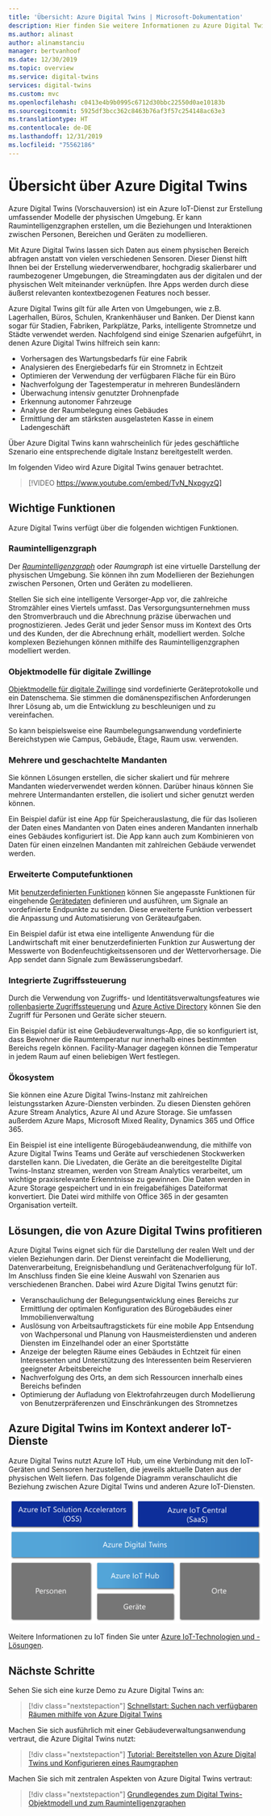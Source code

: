 ```yaml
---
title: 'Übersicht: Azure Digital Twins | Microsoft-Dokumentation'
description: Hier finden Sie weitere Informationen zu Azure Digital Twins – einer Azure IoT-Lösung für Raumintelligenz.
ms.author: alinast
author: alinamstanciu
manager: bertvanhoof
ms.date: 12/30/2019
ms.topic: overview
ms.service: digital-twins
services: digital-twins
ms.custom: mvc
ms.openlocfilehash: c0413e4b9b0995c6712d30bbc22550d0ae10183b
ms.sourcegitcommit: 5925df3bcc362c8463b76af3f57c254148ac63e3
ms.translationtype: HT
ms.contentlocale: de-DE
ms.lasthandoff: 12/31/2019
ms.locfileid: "75562186"
---
```

# <a name="overview-of-azure-digital-twins"></a>Übersicht über Azure Digital Twins

Azure Digital Twins (Vorschauversion) ist ein Azure IoT-Dienst zur Erstellung umfassender Modelle der physischen Umgebung. Er kann Raumintelligenzgraphen erstellen, um die Beziehungen und Interaktionen zwischen Personen, Bereichen und Geräten zu modellieren.

Mit Azure Digital Twins lassen sich Daten aus einem physischen Bereich abfragen anstatt von vielen verschiedenen Sensoren. Dieser Dienst hilft Ihnen bei der Erstellung wiederverwendbarer, hochgradig skalierbarer und raumbezogener Umgebungen, die Streamingdaten aus der digitalen und der physischen Welt miteinander verknüpfen. Ihre Apps werden durch diese äußerst relevanten kontextbezogenen Features noch besser. 

Azure Digital Twins gilt für alle Arten von Umgebungen, wie z.B. Lagerhallen, Büros, Schulen, Krankenhäuser und Banken. Der Dienst kann sogar für Stadien, Fabriken, Parkplätze, Parks, intelligente Stromnetze und Städte verwendet werden. Nachfolgend sind einige Szenarien aufgeführt, in denen Azure Digital Twins hilfreich sein kann:

- Vorhersagen des Wartungsbedarfs für eine Fabrik
- Analysieren des Energiebedarfs für ein Stromnetz in Echtzeit
- Optimieren der Verwendung der verfügbaren Fläche für ein Büro
- Nachverfolgung der Tagestemperatur in mehreren Bundesländern
- Überwachung intensiv genutzter Drohnenpfade
- Erkennung autonomer Fahrzeuge
- Analyse der Raumbelegung eines Gebäudes
- Ermittlung der am stärksten ausgelasteten Kasse in einem Ladengeschäft

Über Azure Digital Twins kann wahrscheinlich für jedes geschäftliche Szenario eine entsprechende digitale Instanz bereitgestellt werden.

Im folgenden Video wird Azure Digital Twins genauer betrachtet.

> [!VIDEO https://www.youtube.com/embed/TvN_NxpgyzQ]

## <a name="key-capabilities"></a>Wichtige Funktionen

Azure Digital Twins verfügt über die folgenden wichtigen Funktionen.

### <a name="spatial-intelligence-graph"></a>Raumintelligenzgraph

Der [*Raumintelligenzgraph*](./concepts-objectmodel-spatialgraph.md#spatial-intelligence-graph) oder *Raumgraph* ist eine virtuelle Darstellung der physischen Umgebung. Sie können ihn zum Modellieren der Beziehungen zwischen Personen, Orten und Geräten zu modellieren.

Stellen Sie sich eine intelligente Versorger-App vor, die zahlreiche Stromzähler eines Viertels umfasst. Das Versorgungsunternehmen muss den Stromverbrauch und die Abrechnung präzise überwachen und prognostizieren. Jedes Gerät und jeder Sensor muss im Kontext des Orts und des Kunden, der die Abrechnung erhält, modelliert werden. Solche komplexen Beziehungen können mithilfe des Raumintelligenzgraphen modelliert werden.

### <a name="digital-twin-object-models"></a>Objektmodelle für digitale Zwillinge

[Objektmodelle für digitale Zwillinge](./concepts-objectmodel-spatialgraph.md#digital-twins-object-models) sind vordefinierte Geräteprotokolle und ein Datenschema. Sie stimmen die domänenspezifischen Anforderungen Ihrer Lösung ab, um die Entwicklung zu beschleunigen und zu vereinfachen.

So kann beispielsweise eine Raumbelegungsanwendung vordefinierte Bereichstypen wie Campus, Gebäude, Etage, Raum usw. verwenden.

### <a name="multiple-and-nested-tenants"></a>Mehrere und geschachtelte Mandanten

Sie können Lösungen erstellen, die sicher skaliert und für mehrere Mandanten wiederverwendet werden können. Darüber hinaus können Sie mehrere Untermandanten erstellen, die isoliert und sicher genutzt werden können.

Ein Beispiel dafür ist eine App für Speicherauslastung, die für das Isolieren der Daten eines Mandanten von Daten eines anderen Mandanten innerhalb eines Gebäudes konfiguriert ist. Die App kann auch zum Kombinieren von Daten für einen einzelnen Mandanten mit zahlreichen Gebäude verwendet werden.

### <a name="advanced-compute-capabilities"></a>Erweiterte Computefunktionen

Mit [benutzerdefinierten Funktionen](./concepts-user-defined-functions.md) können Sie angepasste Funktionen für eingehende [Gerätedaten](./concepts-device-ingress.md) definieren und ausführen, um Signale an vordefinierte Endpunkte zu senden. Diese erweiterte Funktion verbessert die Anpassung und Automatisierung von Geräteaufgaben.

Ein Beispiel dafür ist etwa eine intelligente Anwendung für die Landwirtschaft mit einer benutzerdefinierten Funktion zur Auswertung der Messwerte von Bodenfeuchtigkeitssensoren und der Wettervorhersage. Die App sendet dann Signale zum Bewässerungsbedarf.

### <a name="built-in-access-control"></a>Integrierte Zugriffssteuerung

Durch die Verwendung von Zugriffs- und Identitätsverwaltungsfeatures wie [rollenbasierte Zugriffssteuerung](./security-role-based-access-control.md) und [Azure Active Directory](./security-authenticating-apis.md) können Sie den Zugriff für Personen und Geräte sicher steuern.

Ein Beispiel dafür ist eine Gebäudeverwaltungs-App, die so konfiguriert ist, dass Bewohner die Raumtemperatur nur innerhalb eines bestimmten Bereichs regeln können. Facility-Manager dagegen können die Temperatur in jedem Raum auf einen beliebigen Wert festlegen.

### <a name="ecosystem"></a>Ökosystem

Sie können eine Azure Digital Twins-Instanz mit zahlreichen leistungsstarken Azure-Diensten verbinden. Zu diesen Diensten gehören Azure Stream Analytics, Azure AI und Azure Storage. Sie umfassen außerdem Azure Maps, Microsoft Mixed Reality, Dynamics 365 und Office 365.

Ein Beispiel ist eine intelligente Bürogebäudeanwendung, die mithilfe von Azure Digital Twins Teams und Geräte auf verschiedenen Stockwerken darstellen kann. Die Livedaten, die Geräte an die bereitgestellte Digital Twins-Instanz streamen, werden von Stream Analytics verarbeitet, um wichtige praxisrelevante Erkenntnisse zu gewinnen. Die Daten werden in Azure Storage gespeichert und in ein freigabefähiges Dateiformat konvertiert. Die Datei wird mithilfe von Office 365 in der gesamten Organisation verteilt.

## <a name="solutions-that-benefit-from-azure-digital-twins"></a>Lösungen, die von Azure Digital Twins profitieren

Azure Digital Twins eignet sich für die Darstellung der realen Welt und der vielen Beziehungen darin. Der Dienst vereinfacht die Modellierung, Datenverarbeitung, Ereignisbehandlung und Gerätenachverfolgung für IoT. Im Anschluss finden Sie eine kleine Auswahl von Szenarien aus verschiedenen Branchen. Dabei wird Azure Digital Twins genutzt für:

* Veranschaulichung der Belegungsentwicklung eines Bereichs zur Ermittlung der optimalen Konfiguration des Bürogebäudes einer Immobilienverwaltung
* Auslösung von Arbeitsauftragstickets für eine mobile App Entsendung von Wachpersonal und Planung von Hausmeisterdiensten und anderen Diensten im Einzelhandel oder an einer Sportstätte
* Anzeige der belegten Räume eines Gebäudes in Echtzeit für einen Interessenten und Unterstützung des Interessenten beim Reservieren geeigneter Arbeitsbereiche
* Nachverfolgung des Orts, an dem sich Ressourcen innerhalb eines Bereichs befinden
* Optimierung der Aufladung von Elektrofahrzeugen durch Modellierung von Benutzerpräferenzen und Einschränkungen des Stromnetzes

## <a name="azure-digital-twins-in-the-context-of-other-iot-services"></a>Azure Digital Twins im Kontext anderer IoT-Dienste

Azure Digital Twins nutzt Azure IoT Hub, um eine Verbindung mit den IoT-Geräten und Sensoren herzustellen, die jeweils aktuelle Daten aus der physischen Welt liefern. Das folgende Diagramm veranschaulicht die Beziehung zwischen Azure Digital Twins und anderen Azure IoT-Diensten.

[![Azure Digital Twins ist ein auf Azure IoT Hub basierender Dienst.](media/overview/azure-digital-twins-in-iot-ecosystem.png)](media/overview/azure-digital-twins-in-iot-ecosystem.png#lightbox)

Weitere Informationen zu IoT finden Sie unter [Azure IoT-Technologien und -Lösungen](../iot-fundamentals/iot-services-and-technologies.md).

## <a name="next-steps"></a>Nächste Schritte

Sehen Sie sich eine kurze Demo zu Azure Digital Twins an:

>[!div class="nextstepaction"]
>[Schnellstart: Suchen nach verfügbaren Räumen mithilfe von Azure Digital Twins](./quickstart-view-occupancy-dotnet.md)

Machen Sie sich ausführlich mit einer Gebäudeverwaltungsanwendung vertraut, die Azure Digital Twins nutzt:

>[!div class="nextstepaction"]
>[Tutorial: Bereitstellen von Azure Digital Twins und Konfigurieren eines Raumgraphen](./tutorial-facilities-setup.md)

Machen Sie sich mit zentralen Aspekten von Azure Digital Twins vertraut:

>[!div class="nextstepaction"]
>[Grundlegendes zum Digital Twins-Objektmodell und zum Raumintelligenzgraphen](./concepts-objectmodel-spatialgraph.md)